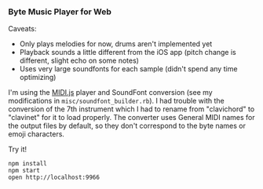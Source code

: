 ### Byte Music Player for Web

Caveats:
- Only plays melodies for now, drums aren't implemented yet
- Playback sounds a little different from the iOS app (pitch change is different, slight echo on some notes)
- Uses very large soundfonts for each sample (didn't spend any time optimizing)

I'm using the [MIDI.js](https://github.com/mudcube/MIDI.js) player and SoundFont conversion (see my modifications in `misc/soundfont_builder.rb`). I had trouble with the conversion of the 7th instrument which I had to rename from "clavichord" to "clavinet" for it to load properly. The converter uses General MIDI names for the output files by default, so they don't correspond to the byte names or emoji characters.

Try it!

    npm install
    npm start
    open http://localhost:9966
